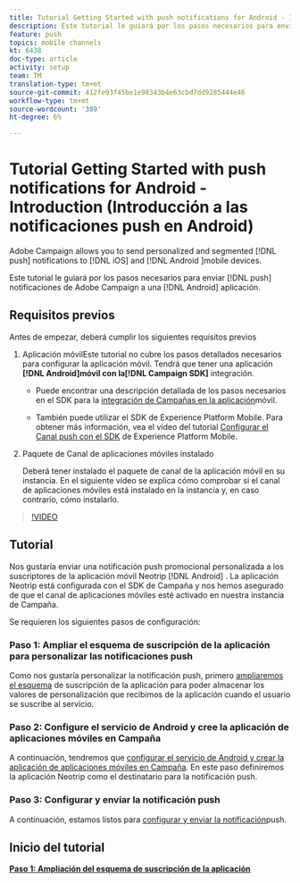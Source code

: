 ```yaml
---
title: Tutorial Getting Started with push notifications for Android - Introduction (Introducción a las notificaciones push en Android)
description: Este tutorial le guiará por los pasos necesarios para enviar notificaciones push desde Adobe Campaign y recibir estas notificaciones en su aplicación de Android.
feature: push
topics: mobile channels
kt: 6438
doc-type: article
activity: setup
team: TM
translation-type: tm+mt
source-git-commit: 412fe93f45be1e98343b4e63cbd7dd9285444e46
workflow-type: tm+mt
source-wordcount: '389'
ht-degree: 6%

---
```



# Tutorial Getting Started with push notifications for Android - Introduction (Introducción a las notificaciones push en Android)

Adobe Campaign allows you to send personalized and segmented [!DNL push] notifications to [!DNL iOS] and [!DNL Android ]mobile devices.

Este tutorial le guiará por los pasos necesarios para enviar [!DNL push] notificaciones de Adobe Campaign a una [!DNL Android] aplicación.

## Requisitos previos

Antes de empezar, deberá cumplir los siguientes requisitos previos

1) Aplicación móvilEste tutorial no cubre los pasos detallados necesarios para configurar la aplicación móvil. Tendrá que tener una aplicación **[!DNL Android]móvil con la[!DNL Campaign SDK]** integración.

   * Puede encontrar una descripción detallada de los pasos necesarios en el SDK para la [integración de Campañas en la aplicación](https://experienceleague.adobe.com/docs/campaign-classic/using/sending-messages/sending-push-notifications/integrating-campaign-sdk-into-the-mobile-application.html)móvil.

   * También puede utilizar el SDK de Experience Platform Mobile. Para obtener más información, vea el vídeo del tutorial [Configurar el Canal push con el SDK](https://experienceleague.adobe.com/docs/campaign-classic-learn/tutorials/sending-messages/push-channel/configure-push-using-aep-mobile-sdk.html) de Experience Platform Mobile.

2) Paquete de Canal de aplicaciones móviles instalado

   Deberá tener instalado el paquete de canal de la aplicación móvil en su instancia. En el siguiente vídeo se explica cómo comprobar si el canal de aplicaciones móviles está instalado en la instancia y, en caso contrario, cómo instalarlo.

>[!VIDEO](https://video.tv.adobe.com/v/326544?quality=12)

## Tutorial

Nos gustaría enviar una notificación push promocional personalizada a los suscriptores de la aplicación móvil Neotrip [!DNL Android] . La aplicación Neotrip está configurada con el SDK de Campaña y nos hemos asegurado de que el canal de aplicaciones móviles esté activado en nuestra instancia de Campaña.

Se requieren los siguientes pasos de configuración:

### Paso 1: Ampliar el esquema de suscripción de la aplicación para personalizar las notificaciones push

Como nos gustaría personalizar la notificación push, primero [ampliaremos el esquema](/help/tutorial-getting-started-with-push-notifications-for-android/extending-the-app-subscription-schema.md) de suscripción de la aplicación para poder almacenar los valores de personalización que recibimos de la aplicación cuando el usuario se suscribe al servicio.

### Paso 2: Configure el servicio de Android y cree la aplicación de aplicaciones móviles en Campaña

A continuación, tendremos que [configurar el servicio de Android y crear la aplicación de aplicaciones móviles en Campaña](/help/tutorial-getting-started-with-push-notifications-for-android/configuring-an-android-service-in-campaign.md). En este paso definiremos la aplicación Neotrip como el destinatario para la notificación push.

### Paso 3: Configurar y enviar la notificación push

A continuación, estamos listos para [configurar y enviar la notificación](/help/tutorial-getting-started-with-push-notifications-for-android/configuring-and-sending-push-notifications.md)push.

## Inicio del tutorial

**[Paso 1: Ampliación del esquema de suscripción de la aplicación](/help/tutorial-getting-started-with-push-notifications-for-android/extending-the-app-subscription-schema.md)**
